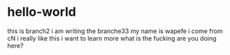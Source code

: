 hello-world
===========

this is branch2
i am writing the branche33
my name is wapefe
i come from cN
i really like this i want to learn more
what is the fucking are you doing here?
